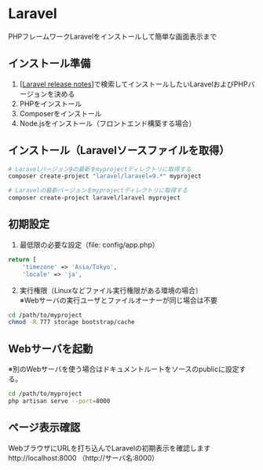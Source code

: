 # Laravel
PHPフレームワークLaravelをインストールして簡単な画面表示まで

## インストール準備
1. [<a href="https://www.google.co.jp/search?q=laravel+release+notes">Laravel release notes</a>]で検索してインストールしたいLaravelおよびPHPバージョンを決める
2. PHPをインストール
3. Composerをインストール
4. Node.jsをインストール（フロントエンド構築する場合）

## インストール（Laravelソースファイルを取得）
```sh
# Laravelバージョン9の最新をmyprojectディレクトリに取得する
composer create-project "laravel/laravel=9.*" myproject

# Laravelの最新バージョンをmyprojectディレクトリに取得する
composer create-project laravel/laravel myproject
```

## 初期設定
1. 最低限の必要な設定（file: config/app.php）
```php
return [
    'timezone' => 'Asia/Tokyo',
    'locale' => 'ja',
```

2. 実行権限（Linuxなどファイル実行権限がある環境の場合）  
※Webサーバの実行ユーザとファイルオーナーが同じ場合は不要
```sh
cd /path/to/myproject
chmod -R 777 storage bootstrap/cache
```

## Webサーバを起動
※別のWebサーバを使う場合はドキュメントルートをソースのpublicに設定する。
```sh
cd /path/to/myproject
php artisan serve --port=8000
```

## ページ表示確認
WebブラウザにURLを打ち込んでLaravelの初期表示を確認します  
http://localhost:8000 （http://サーバ名:8000）
